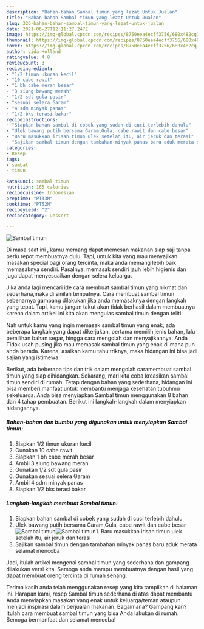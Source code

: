 ```yaml
---
description: "Bahan-bahan Sambal timun yang lezat Untuk Jualan"
title: "Bahan-bahan Sambal timun yang lezat Untuk Jualan"
slug: 326-bahan-bahan-sambal-timun-yang-lezat-untuk-jualan
date: 2021-06-27T12:11:27.247Z
image: https://img-global.cpcdn.com/recipes/8750eea4ecff3756/680x482cq70/sambal-timun-foto-resep-utama.jpg
thumbnail: https://img-global.cpcdn.com/recipes/8750eea4ecff3756/680x482cq70/sambal-timun-foto-resep-utama.jpg
cover: https://img-global.cpcdn.com/recipes/8750eea4ecff3756/680x482cq70/sambal-timun-foto-resep-utama.jpg
author: Lida Holland
ratingvalue: 4.8
reviewcount: 3
recipeingredient:
- "1/2 timun ukuran kecil"
- "10 cabe rawit"
- "1 bh cabe merah besar"
- "3 siung bawang merah"
- "1/2 sdt gula pasir"
- "sesuai selera Garam"
- "4 sdm minyak panas"
- "1/2 bks terasi bakar"
recipeinstructions:
- "Siapkan bahan sambal di cobek yang sudah di cuci terlebih dahulu"
- "Ulek bawang putih bersama Garam,Gula, cabe rawit dan cabe besar"
- "Baru masukkan irisan timun ulek setelah itu, air jeruk dan terasi"
- "Sajikan sambal timun dengan tambahan minyak panas baru aduk merata selamat mencoba"
categories:
- Resep
tags:
- sambal
- timun

katakunci: sambal timun 
nutrition: 165 calories
recipecuisine: Indonesian
preptime: "PT33M"
cooktime: "PT52M"
recipeyield: "2"
recipecategory: Dessert

---
```



![Sambal timun](https://img-global.cpcdn.com/recipes/8750eea4ecff3756/680x482cq70/sambal-timun-foto-resep-utama.jpg)

Di masa  saat ini , kamu memang dapat memesan makanan siap saji tanpa perlu repot membuatnya dulu. Tapi, untuk kita yang mau menyajikan masakan special bagi orang tercinta, maka anda memang lebih baik memasaknya sendiri. Pasalnya, memasak sendiri jauh lebih higienis dan juga dapat menyesuaikan dengan selera keluarga.

Jika anda lagi mencari ide cara membuat sambal timun yang nikmat dan sederhana,maka di sinilah tempatnya. Cara membuat sambal timun  sebenarnya gampang dilakukan jika anda memasaknya dengan langkah yang tepat. Tapi, kamu jangan takut akan tidak berhasil dalam membuatnya 
karena dalam artikel ini kita akan mengulas sambal timun dengan teliti.  



Nah untuk kamu yang ingin memasak sambal timun yang enak, ada beberapa langkah yang dapat dikerjakan, pertama memilih jenis bahan, lalu pemilihan bahan segar, hingga cara mengolah dan menyajikannya. Anda Tidak usah pusing jika mau memasak sambal timun yang enak di mana pun anda berada. Karena, asalkan kamu  tahu triknya, maka hidangan ini bisa jadi sajian yang istimewa.

Berikut, ada beberapa tips dan trik dalam mengolah caramembuat sambal timun yang siap dihidangkan. Sekarang, mari kita coba kreasikan sambal timun sendiri di rumah. Tetap dengan bahan yang sederhana, hidangan ini bisa memberi manfaat untuk membantu menjaga kesehatan tubuhmu sekeluarga. Anda bisa menyiapkan Sambal timun menggunakan 8 bahan dan 4 tahap pembuatan. Berikut ini langkah-langkah dalam menyiapkan hidangannya.

<!--inarticleads1-->

##### Bahan-bahan dan bumbu yang digunakan untuk menyiapkan Sambal timun:

1. Siapkan 1/2 timun ukuran kecil
1. Gunakan 10 cabe rawit
1. Siapkan 1 bh cabe merah besar
1. Ambil 3 siung bawang merah
1. Gunakan 1/2 sdt gula pasir
1. Gunakan sesuai selera Garam
1. Ambil 4 sdm minyak panas
1. Siapkan 1/2 bks terasi bakar




<!--inarticleads2-->

##### Langkah-langkah membuat Sambal timun:

1. Siapkan bahan sambal di cobek yang sudah di cuci terlebih dahulu
1. Ulek bawang putih bersama Garam,Gula, cabe rawit dan cabe besar
<img src="https://img-global.cpcdn.com/steps/4bdc7b6b5bdc087f/160x128cq70/sambal-timun-langkah-memasak-2-foto.jpg" alt="Sambal timun"><img src="https://img-global.cpcdn.com/steps/aa70e1b207072e32/160x128cq70/sambal-timun-langkah-memasak-2-foto.jpg" alt="Sambal timun">1. Baru masukkan irisan timun ulek setelah itu, air jeruk dan terasi
1. Sajikan sambal timun dengan tambahan minyak panas baru aduk merata selamat mencoba




Jadi, itulah artikel mengenai  sambal timun  yang sederhana dan gampang dilakukan versi kita. Semoga anda mampu membuatnya dengan hasil yang dapat membuat oreng tercinta di rumah senang. 

Terima kasih anda telah menggunakan resep yang kita tampilkan di halaman ini. Harapan kami, resep  Sambal timun sederhana di atas dapat membantu Anda menyiapkan masakan yang enak untuk keluarga/teman ataupun menjadi inspirasi dalam berjualan makanan. Bagaimana? Gampang kan? Itulah cara membuat sambal timun yang bisa Anda lakukan di rumah. Semoga bermanfaat dan selamat mencoba!

